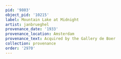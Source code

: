 ```yaml
---
pid: '9803'
object_pid: '10215'
label: Mountain Lake at Midnight
artist: janbrueghel
provenance_date: '1933'
provenance_location: Amsterdam
provenance_text: Acquired by the Gallery de Boer
collection: provenance
order: '2970'
---
```

